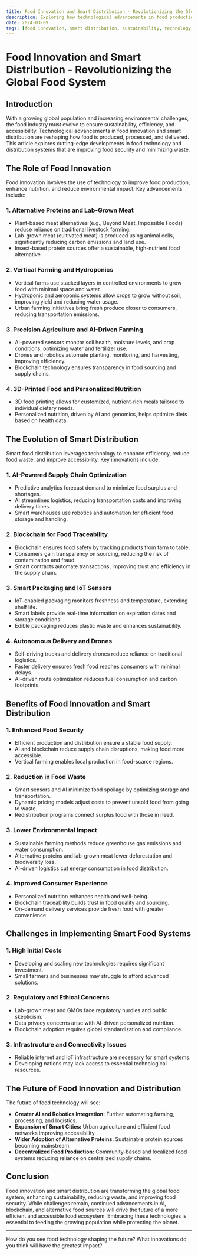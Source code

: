 ```yaml
---
title: Food Innovation and Smart Distribution - Revolutionizing the Global Food System
description: Exploring how technological advancements in food production and distribution are improving sustainability, reducing waste, and enhancing food security.
date: 2024-03-09
tags: [food innovation, smart distribution, sustainability, technology, food security]
---
```


# Food Innovation and Smart Distribution - Revolutionizing the Global Food System

## Introduction

With a growing global population and increasing environmental challenges, the food industry must evolve to ensure sustainability, efficiency, and accessibility. Technological advancements in food innovation and smart distribution are reshaping how food is produced, processed, and delivered. This article explores cutting-edge developments in food technology and distribution systems that are improving food security and minimizing waste.

## The Role of Food Innovation

Food innovation involves the use of technology to improve food production, enhance nutrition, and reduce environmental impact. Key advancements include:

### 1. **Alternative Proteins and Lab-Grown Meat**
- Plant-based meat alternatives (e.g., Beyond Meat, Impossible Foods) reduce reliance on traditional livestock farming.
- Lab-grown meat (cultivated meat) is produced using animal cells, significantly reducing carbon emissions and land use.
- Insect-based protein sources offer a sustainable, high-nutrient food alternative.

### 2. **Vertical Farming and Hydroponics**
- Vertical farms use stacked layers in controlled environments to grow food with minimal space and water.
- Hydroponic and aeroponic systems allow crops to grow without soil, improving yield and reducing water usage.
- Urban farming initiatives bring fresh produce closer to consumers, reducing transportation emissions.

### 3. **Precision Agriculture and AI-Driven Farming**
- AI-powered sensors monitor soil health, moisture levels, and crop conditions, optimizing water and fertilizer use.
- Drones and robotics automate planting, monitoring, and harvesting, improving efficiency.
- Blockchain technology ensures transparency in food sourcing and supply chains.

### 4. **3D-Printed Food and Personalized Nutrition**
- 3D food printing allows for customized, nutrient-rich meals tailored to individual dietary needs.
- Personalized nutrition, driven by AI and genomics, helps optimize diets based on health data.

## The Evolution of Smart Distribution

Smart food distribution leverages technology to enhance efficiency, reduce food waste, and improve accessibility. Key innovations include:

### 1. **AI-Powered Supply Chain Optimization**
- Predictive analytics forecast demand to minimize food surplus and shortages.
- AI streamlines logistics, reducing transportation costs and improving delivery times.
- Smart warehouses use robotics and automation for efficient food storage and handling.

### 2. **Blockchain for Food Traceability**
- Blockchain ensures food safety by tracking products from farm to table.
- Consumers gain transparency on sourcing, reducing the risk of contamination and fraud.
- Smart contracts automate transactions, improving trust and efficiency in the supply chain.

### 3. **Smart Packaging and IoT Sensors**
- IoT-enabled packaging monitors freshness and temperature, extending shelf life.
- Smart labels provide real-time information on expiration dates and storage conditions.
- Edible packaging reduces plastic waste and enhances sustainability.

### 4. **Autonomous Delivery and Drones**
- Self-driving trucks and delivery drones reduce reliance on traditional logistics.
- Faster delivery ensures fresh food reaches consumers with minimal delays.
- AI-driven route optimization reduces fuel consumption and carbon footprints.

## Benefits of Food Innovation and Smart Distribution

### 1. **Enhanced Food Security**
- Efficient production and distribution ensure a stable food supply.
- AI and blockchain reduce supply chain disruptions, making food more accessible.
- Vertical farming enables local production in food-scarce regions.

### 2. **Reduction in Food Waste**
- Smart sensors and AI minimize food spoilage by optimizing storage and transportation.
- Dynamic pricing models adjust costs to prevent unsold food from going to waste.
- Redistribution programs connect surplus food with those in need.

### 3. **Lower Environmental Impact**
- Sustainable farming methods reduce greenhouse gas emissions and water consumption.
- Alternative proteins and lab-grown meat lower deforestation and biodiversity loss.
- AI-driven logistics cut energy consumption in food distribution.

### 4. **Improved Consumer Experience**
- Personalized nutrition enhances health and well-being.
- Blockchain traceability builds trust in food quality and sourcing.
- On-demand delivery services provide fresh food with greater convenience.

## Challenges in Implementing Smart Food Systems

### 1. **High Initial Costs**
- Developing and scaling new technologies requires significant investment.
- Small farmers and businesses may struggle to afford advanced solutions.

### 2. **Regulatory and Ethical Concerns**
- Lab-grown meat and GMOs face regulatory hurdles and public skepticism.
- Data privacy concerns arise with AI-driven personalized nutrition.
- Blockchain adoption requires global standardization and compliance.

### 3. **Infrastructure and Connectivity Issues**
- Reliable internet and IoT infrastructure are necessary for smart systems.
- Developing nations may lack access to essential technological resources.

## The Future of Food Innovation and Distribution

The future of food technology will see:
- **Greater AI and Robotics Integration:** Further automating farming, processing, and logistics.
- **Expansion of Smart Cities:** Urban agriculture and efficient food networks improving accessibility.
- **Wider Adoption of Alternative Proteins:** Sustainable protein sources becoming mainstream.
- **Decentralized Food Production:** Community-based and localized food systems reducing reliance on centralized supply chains.

## Conclusion

Food innovation and smart distribution are transforming the global food system, enhancing sustainability, reducing waste, and improving food security. While challenges remain, continued advancements in AI, blockchain, and alternative food sources will drive the future of a more efficient and accessible food ecosystem. Embracing these technologies is essential to feeding the growing population while protecting the planet.

---

How do you see food technology shaping the future? What innovations do you think will have the greatest impact? 

